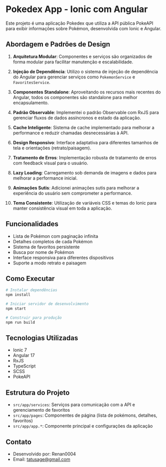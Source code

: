 # Pokedex App - Ionic com Angular

Este projeto é uma aplicação Pokedex que utiliza a API pública PokeAPI para exibir informações sobre Pokémon, desenvolvida com Ionic e Angular.

## Abordagem e Padrões de Design

1. **Arquitetura Modular**: Componentes e serviços são organizados de forma modular para facilitar manutenção e escalabilidade.

2. **Injeção de Dependência**: Utilizo o sistema de injeção de dependência do Angular para gerenciar serviços como `PokemonService` e `FavoritesService`.

3. **Componentes Standalone**: Aproveitando os recursos mais recentes do Angular, todos os componentes são standalone para melhor encapsulamento.

4. **Padrão Observable**: Implementei o padrão Observable com RxJS para gerenciar fluxos de dados assíncronos e estado da aplicação.

5. **Cache Inteligente**: Sistema de cache implementado para melhorar a performance e reduzir chamadas desnecessárias à API.

6. **Design Responsivo**: Interface adaptativa para diferentes tamanhos de tela e orientações (retrato/paisagem).

7. **Tratamento de Erros**: Implementação robusta de tratamento de erros com feedback visual para o usuário.

8. **Lazy Loading**: Carregamento sob demanda de imagens e dados para melhorar a performance inicial.

9. **Animações Sutis**: Adicionei animações sutis para melhorar a experiência do usuário sem comprometer a performance.

10. **Tema Consistente**: Utilização de variáveis CSS e temas do Ionic para manter consistência visual em toda a aplicação.

## Funcionalidades

- Lista de Pokémon com paginação infinita
- Detalhes completos de cada Pokémon
- Sistema de favoritos persistente
- Busca por nome de Pokémon
- Interface responsiva para diferentes dispositivos
- Suporte a modo retrato e paisagem

## Como Executar

```bash
# Instalar dependências
npm install

# Iniciar servidor de desenvolvimento
npm start

# Construir para produção
npm run build
```

## Tecnologias Utilizadas

- Ionic 7
- Angular 17
- RxJS
- TypeScript
- SCSS
- PokeAPI

## Estrutura do Projeto

- `src/app/services`: Serviços para comunicação com a API e gerenciamento de favoritos
- `src/app/pages`: Componentes de página (lista de pokémons, detalhes, favoritos)
- `src/app/app.*`: Componente principal e configurações da aplicação

## Contato

- Desenvolvido por: Renan0004
- Email: tatusage@gmail.com
